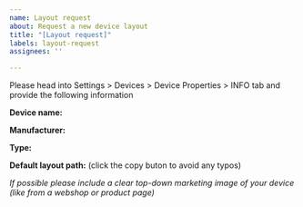```yaml
---
name: Layout request
about: Request a new device layout
title: "[Layout request]"
labels: layout-request
assignees: ''

---
```


Please head into Settings > Devices > Device Properties > INFO tab and provide the following information

**Device name:**
<device name>

**Manufacturer:**
<manufacturer>

**Type:**
<type>

**Default layout path:** (click the copy buton to avoid any typos)
<layout path>

_If possible please include a clear top-down marketing image of your device (like from a webshop or product page)_
